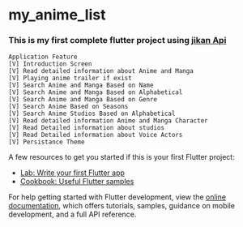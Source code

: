 # my_anime_list

### This is my first complete flutter project using [jikan Api](https://docs.api.jikan.moe/) 
```
Application Feature
[V] Introduction Screen 
[V] Read detailed information about Anime and Manga
[V] Playing anime trailer if exist
[V] Search Anime and Manga Based on Name 
[V] Search Anime and Manga Based on Alphabetical 
[V] Search Anime and Manga Based on Genre
[V] Search Anime Based on Seasons
[V] Search Anime Studios Based on Alphabetical
[V] Read detailed information Anime and Manga Character
[V] Read Detailed information about studios
[V] Read Detailed information about Voice Actors
[V] Persistance Theme
```

A few resources to get you started if this is your first Flutter project:

- [Lab: Write your first Flutter app](https://docs.flutter.dev/get-started/codelab)
- [Cookbook: Useful Flutter samples](https://docs.flutter.dev/cookbook)

For help getting started with Flutter development, view the
[online documentation](https://docs.flutter.dev/), which offers tutorials,
samples, guidance on mobile development, and a full API reference.

